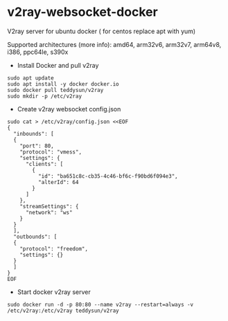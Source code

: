# v2ray-websocket-docker
V2ray server for ubuntu docker ( for centos replace apt with yum)

Supported architectures (more info): amd64, arm32v6, arm32v7, arm64v8, i386, ppc64le, s390x

- Install Docker and pull v2ray
```console 
sudo apt update
sudo apt install -y docker docker.io
sudo docker pull teddysun/v2ray
sudo mkdir -p /etc/v2ray
```

- Create v2ray websocket config.json
```console 
sudo cat > /etc/v2ray/config.json <<EOF
{
  "inbounds": [
  {
    "port": 80,
    "protocol": "vmess",
    "settings": {
      "clients": [
        {
          "id": "ba651c8c-cb35-4c46-bf6c-f90bd6f094e3",
          "alterId": 64
        }
      ]
    },
    "streamSettings": {
      "network": "ws"
    }
  }
  ],
  "outbounds": [
  {
    "protocol": "freedom",
    "settings": {}
  }
  ]
}
EOF
```
- Start docker v2ray server
```console 
sudo docker run -d -p 80:80 --name v2ray --restart=always -v /etc/v2ray:/etc/v2ray teddysun/v2ray
```




